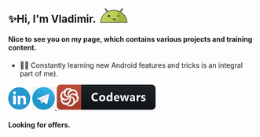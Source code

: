 ## ✨Hi, I'm Vladimir. ![AndroidBro](res/1608236.png)

#### Nice to see you on my page, which contains various projects and training content.

- 👨‍🎓 Constantly learning new Android features and tricks is an integral part of me).

[ ![](res/linkedin.png)][1] [ ![](res/telegram.png) ][2] [ ![codewars](res/codewars.png) ][3]

#### Looking for offers.

[1]:https://www.linkedin.com/in/vladimir-larichev-5a8ba2217/
[2]:https://t.me/vladimir1arichev
[3]:https://www.codewars.com/users/freeky92
